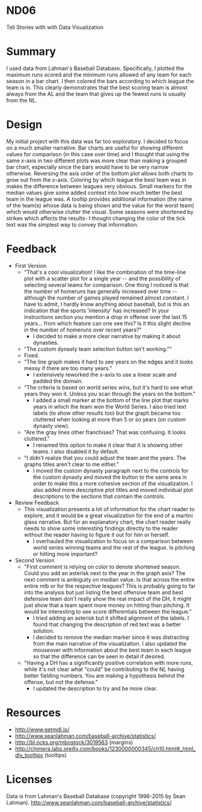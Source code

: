 # ND06
Tell Stories with with Data Visualization

# Summary
I used data from Lahman's Baseball Database.  Specifically, I plotted the maximum runs scored and the minimum runs allowed of any team for each season in a bar chart.  I then colored the bars according to which league the team is in.  This clearly demonstrates that the best scoring team is almost always from the AL and the team that gives up the fewest runs is usually from the NL.

# Design
My initial project with this data was far too exploratory.  I decided to focus on a much smaller narrative.  Bar charts are useful for showing different values for comparison (in this case over time) and I thought that using the same x-axis in two different plots was more clear than making a grouped bar chart, especially since the bars would have to be very narrow otherwise.  Reversing the axis order of the bottom plot allows both charts to grow out from the x-axis.  Coloring by which league the best team was in makes the difference between leagues very obvious.  Small markers for the median values give some added context into how much better the best team in the league was.  A tooltip provides additional information (the name of the team(s) whose data is being shown and the value for the worst team) which would otherwise clutter the visual.  Some seasons were shortened by strikes which affects the results- I thought changing the color of the tick text was the simplest way to convey that information.

# Feedback
* First Version
  * "That's a cool visualization! I like the combination of the time-line plot with a scatter plot for a single year -- and the possibility of selecting several teams for comparison.  One thing I noticed is that the number of homeruns has generally increased over time -- although the number of games played remained almost constant. I have to admit, I hardly know anything about baseball, but is this an indication that the sports 'intensity' has increased? In your instructions section you mention a drop in offense over the last 15 years... from which feature can one see this? Is it this slight decline in the number of homeruns over recent years?"
    * I decided to make a more clear narrative by making it about dynasties.
  * "The custom dynasty team selection button isn't working.""
   * Fixed.
  * "The line graph makes it hard to see years on the edges and it looks messy if there are too many years."
    * I extensively reworked the x-axis to use a linear scale and padded the domain.
  * "The criteria is based on world series wins, but it's hard to see what years they won it.  Unless you scan through the years on the bottom."
    * I added a small marker at the bottom of the line plot that marks years in which the team won the World Series.  I also tried text labels (to show other results too) but the graph became too cluttered when looking at more than 5 or so years (on custom dynasty view).
  * "Are the gray lines other franchises?  That was confusing.  It looks cluttered."
    * I renamed this option to make it clear that it is showing other teams.  I also disabled it by default.
  * "I didn't realize that you could adjust the team and the years.  The graphs titles aren't clear to me either."
    * I moved the custom dynasty paragraph next to the controls for the custom dynasty and moved the button to the same area in order to make this a more cohesive section of the visualization.  I also added more descriptive plot titles and moved individual plot descriptions to the sections that contain the controls.
* Review Feedback
  * This visualization presents a lot of information for the chart reader to explore, and it would be a great visualization for the end of a martini glass narrative. But for an explanatory chart, the chart reader really needs to show some interesting findings directly to the reader without the reader having to figure it out for him or herself.
    * I overhauled the visualization to focus on a comparison between world series winning teams and the rest of the league.  Is pitching or hitting more important?
* Second Version
  * "First comment is relying on color to denote shortened season. Could you add an asterisk next to the year in the graph axis? The next comment is ambiguity on median value. Is that across the entire entire mlb or for the respective leagues? This is probably going to far into the analysis but just listing the best offensive team and best defensive team don't really show the real impact of the DH, it might just show that a team spent more money on hitting than pitching. It would be interesting to see score differentials between the league."
    * I tried adding an asterisk but it shifted alignment of the labels.  I found that changing the description of red text was a better solution.
    * I decided to remove the median marker since it was distracting from the main narrative of the visualization.  I also updated the mouseover with information about the best team in each league so that the difference can be seen in detail if desired.
  * "Having a DH has a significantly positive correlation with more runs, while it's not clear what "could" be contributing to the NL having better fielding numbers. You are making a hypothesis behind the offense, but not the defense."
    * I updated the description to try and be more clear.


# Resources
* http://www.getmdl.io/
* http://www.seanlahman.com/baseball-archive/statistics/
* http://bl.ocks.org/mbostock/3019563 (margins)
* http://chimera.labs.oreilly.com/books/1230000000345/ch10.html#_html_div_tooltips (tooltips)

# Licenses
Data is from Lahman's Baseball Database (copyright 1996-2015 by Sean Lahman).
http://www.seanlahman.com/baseball-archive/statistics/
